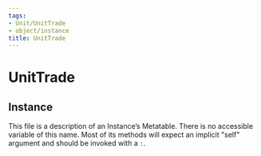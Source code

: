 ```yaml
---
tags:
- Unit/UnitTrade
- object/instance
title: UnitTrade
---
```

# UnitTrade
## Instance
This file is a description of an Instance’s Metatable. There is no accessible variable of this name. Most of its methods will expect an implicit "self" argument and should be invoked with a `:`.
